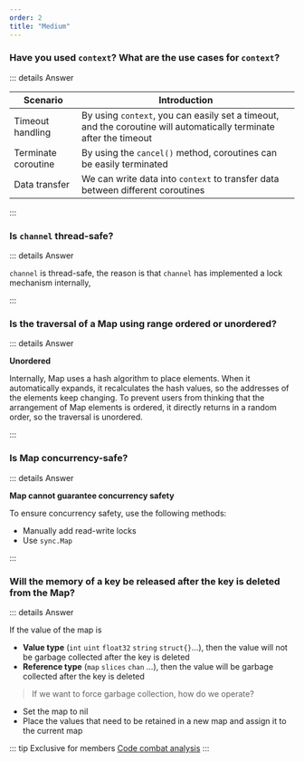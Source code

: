 ```yaml
---
order: 2
title: "Medium"
---
```


### Have you used `context`? What are the use cases for `context`?

::: details Answer

| Scenario            | Introduction                                                                                                       |
| ------------------- | ------------------------------------------------------------------------------------------------------------------ |
| Timeout handling    | By using `context`, you can easily set a timeout, and the coroutine will automatically terminate after the timeout |
| Terminate coroutine | By using the `cancel()` method, coroutines can be easily terminated                                                |
| Data transfer       | We can write data into `context` to transfer data between different coroutines                                     |

:::

### Is `channel` thread-safe?

::: details Answer

`channel` is thread-safe, the reason is that `channel` has implemented a lock mechanism internally,

:::


### Is the traversal of a Map using range ordered or unordered?

::: details Answer

**Unordered**

Internally, Map uses a hash algorithm to place elements. When it automatically expands, it recalculates the hash values, so the addresses of the elements keep changing. To prevent users from thinking that the arrangement of Map elements is ordered, it directly returns in a random order, so the traversal is unordered.

:::

### Is Map concurrency-safe?

::: details Answer

**Map cannot guarantee concurrency safety**

To ensure concurrency safety, use the following methods:

- Manually add read-write locks
- Use `sync.Map`

:::

### Will the memory of a key be released after the key is deleted from the Map?

::: details Answer

If the value of the map is 

- **Value type** (`int` `uint` `float32` `string` `struct{}`...), then the value will not be garbage collected after the key is deleted
- **Reference type** (`map` `slices` `chan` ...), then the value will be garbage collected after the key is deleted

> If we want to force garbage collection, how do we operate?

- Set the map to nil
- Place the values that need to be retained in a new map and assign it to the current map

::: tip Exclusive for members
[Code combat analysis](https://articles.zsxq.com/id_4w1a11i6xrw0.html)
:::